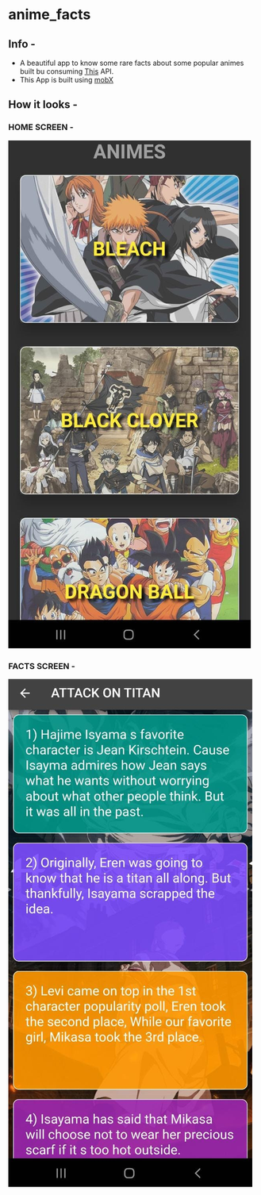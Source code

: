 # anime_facts

## Info -

- A beautiful app to know some rare facts about some popular animes built bu consuming [This](https://docs.flutter.dev/get-started/codelab) API.
- This App is built using [mobX](https://docs.flutter.dev/cookbook)

## How it looks -

### HOME SCREEN -
![home_screen](app_img_1.jpeg)

### FACTS SCREEN -
![facts_screen](app_img_2.jpeg)
